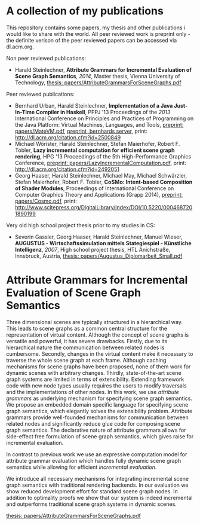 A collection of my publications
========

This repository contains some papers, my thesis and other publications i would like to share with the world. All peer reviewed work is preprint only - the definite verison of the peer reviewed papers can be accessed via dl.acm.org. 

Non peer reviewed publications:
* Harald Steinlechner, **Attribute Grammars for Incremental Evaluation of Scene Graph Semantics**, *2014*, Master thesis, Vienna University of Technology, [thesis: papers/AttributeGrammarsForSceneGraphs.pdf](/papers/AttributeGrammarsForSceneGraphs.pdf) 


Peer reviewed publications:
* Bernhard Urban, Harald Steinlechner, **Implementation of a Java Just-In-Time Compiler in Haskell**, PPPJ '13 Proceedings of the *2013* International Conference on Principles and Practices of Programming on the Java Platform: Virtual Machines, Languages, and Tools, [preprint: papers/MateVM.pdf](/papers/MateVM.pdf), [preprint, bernhards server](http://wien.tomnetworks.com/uni/2013_pppj_implementing_a_java_jit_compiler_in_haskell.pdf), print: http://dl.acm.org/citation.cfm?id=2500849
* Michael Wörister, Harald Steinlechner, Stefan Maierhofer, Robert F. Tobler, **Lazy incremental computation for efficient scene graph rendering**, HPG '13 Proceedings of the 5th High-Performance Graphics Conference, [preprint: papers/LazyIncrementalComputation.pdf](/papers/LazyIncrementalComputation.pdf), print: http://dl.acm.org/citation.cfm?id=2492051
* Georg Haaser, Harald Steinlechner, Michael May, Michael Schwärzler, Stefan Maierhofer, Robert F. Tobler, **CoSMo: Intent-based Composition of Shader Modules**, Proceedings of International Conference on Computer Graphics Theory and Applications (Grapp 2014), [preprint: papers/Cosmo.pdf](/papers/Cosmo.pdf), print: http://www.scitepress.org/DigitalLibrary/Index/DOI/10.5220/0004687201890199


Very old high school project thesis prior to my studies in CS:
* Severin Gassler, Georg Haaser, Harald Steinlechner, Manuel Wieser, **AUGUSTUS - Wirtschaftssimulation mittels Stategiespiel - Künstliche Intelligenz**, *2007*, High school project thesis, HTL Anichstraße, Innsbruck, Austria, [thesis: papers/Augustus_Diplomarbeit_Small.pdf](/papers/Augustus_Diplomarbeit_Small.pdf)


**Attribute Grammars for Incremental Evaluation of Scene Graph Semantics**
========
Three dimensional scenes are typically structured in a hierarchical way. 
This leads to scene graphs as a common central structure for the representation of virtual content. 
Although the concept of scene graphs is versatile and powerful, it has severe drawbacks.
Firstly, due to its hierarchical nature the communication between related nodes is cumbersome.
Secondly, changes in the virtual content make it necessary to traverse the whole scene graph at each frame. 
Although caching mechanisms for scene graphs have been proposed, none of them work for dynamic 
scenes with arbitrary changes.
Thirdly, state-of-the-art scene graph systems are limited in terms of extensibility.
Extending framework code with new node types usually requires the users to modify traversals and
the implementations of other nodes.
In this work, we use *attribute grammars* as underlying mechanism for specifying
scene graph semantics. 
We propose an embedded domain specific language for specifying scene graph semantics,
which elegantly solves the extensibility problem.
Attribute grammars provide well-founded mechanisms for communication between related nodes and
significantly reduce glue code for composing scene graph semantics.
The declarative nature of attribute grammars allows for side-effect free formulation
of scene graph semantics, which gives raise for incremental evaluation.

In contrast to previous work we use an expressive computation model for attribute grammar evaluation
which handles fully dynamic scene graph semantics while allowing for efficient *incremental evaluation*.

We introduce all necessary mechanisms for integrating incremental scene graph 
semantics with traditional rendering backends.
In our evaluation we show reduced development effort for standard scene graph
nodes. In addition to optimality proofs we show that our system is indeed
incremental and outperforms traditional scene graph systems in dynamic scenes.

[thesis: papers/AttributeGrammarsForSceneGraphs.pdf](/papers/AttributeGrammarsForSceneGraphs.pdf)

